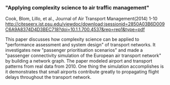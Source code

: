 ### "Applying complexity science to air traffic management"
Cook, Blom, Lillo, et al., Journal of Air Transport Management(2014) 1-10
<http://citeseerx.ist.psu.edu/viewdoc/download;jsessionid=2850A03B6D009C6A9A8374D4D3BEC718?doi=10.1.1.700.4537&rep=rep1&type=pdf>

This paper discusses how complexity science can be applied to "performance assessment and system design" of transport networks. It investigates new "passenger prioritisation scenarios" and made a "passenger connectivity simulation of the European air transport network" by building a network graph. The paper modeled airport and transport patterns from real data from 2010. One thing the simulation accomplishes is it demonstrates that small airports contribute greatly to propagating flight delays throughout the transport network. 

